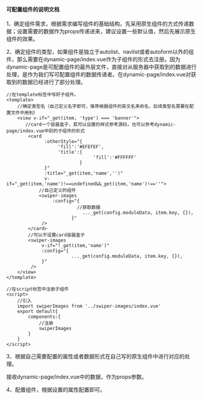#### 可配置组件的说明文档

1、确定组件需求，根据需求编写组件的基础结构，先采用原生组件的方式传递数据；设置需要的数据作为props传递进来，建议设置一些默认值，然后先展示原生组件的效果。

2、确定组件的类型，如果组件是独立于autolist、navlist或者autoform以外的组件，那么需要在dynamic-page/index.vue作为子组件的形式去注册。因为dynamic-page是可配置组件的最外层文件，直接对从服务器中获取到的数据进行处理，是作为我们写可配置组件的数据传递者。在dynamic-page/index.vue对获取到的数据已经进行了部分处理。

```vue
//在template标签中写好子组件。
<template>
 	//确定类型名（自己定义名字即可，推荐根据组件的英文名来命名，后续类型名需要在配置文件中用到）
    <view v-if="_get(item, 'type') === 'banner'">
       //card一个容器盒子，其可以设置的样式参考源码，也可以参考dynamic-page/index.vue中别的子组件的形式
        <card
              :otherStyle="{
                   'fill':'#EFEFEF',
                   'title':{
                           		'fill':'#FFFFFF'
                           }
              }"
              :title="_get(item,'name','')"
              v-if="_get(item,'name')!==undefined&&_get(item,'name')!==''">
            //自己定义的组件
            <swiper-images 
                 :config="{
                          //获取数据
                            ..._get(config.moduleData, item.key, {}),
                        }"
             />
        </card>
		//可以不设置card容器盒子
        <swiper-images 
             v-if="!_get(item,'name')"
             :config="{
                      	..._get(config.moduleData, item.key, {}),
             }"
         />
    </view>
</template>

//在script标签中注册子组件
<script>
    //引入 
	import swiperImages from '../swiper-images/index.vue'
    export default{
        components:{
            //注册
            swiperImages
        }
    }
</script>
```

3、根据自己需要配置的属性或者数据形式在自己写的原生组件中进行对应的处理。

接收dynamic-page/index.vue中的数据，作为props参数。

4、配置组件，根据设置的属性配置即可。